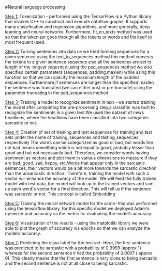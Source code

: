 #Natural language processing  

<u>Step 1:</u> Tokenization - performed using the TensorFlow is a Python library that invokes C++ to
construct and execute dataflow graphs. It supports many classification and regression algorithms,
and more generally, deep learning and neural networks. Furthermore, fit_on_texts method was
used so that the tokenizer goes through all the tokens or words and fits itself to most frequent
used.  

<u>Step 2:</u> Turning sentences into data i.e we tried forming sequences for a given sentence using the
text_to_sequences method this method converts the tokens to a given sentence sequence also all
the sentences are set to length of the longest sequence using the pad_sequences method we also
specified certain parameters (sequences, padding,maxlen) while using this function so that we
can specify the maximum length of the padded sequences. Furthermore,if sentences are longer
than the specified maxlen the sentence was truncated (we can either post or pre truncate) using
the parameter truncating in the pad_sequences method.  

<u>Step 3:</u> Training a model to recognize sentiment in text - we started training the model after
completing the pre-processing step,a classifier was built to recognize the sentiments in a given
text.We used the dataset of news headlines, where the headlines have been classified into two
categories sarcastic or not.  

<u>Step 4:</u> Creation of set of training and test sequences for training and test sets under the name of
training_sequences and testing_sequences respectively
The words can be categorized as good or bad, but words like not bad means something which is
not equal to good, probably lesser than good and but not necessarily bad. Therefore, we consider
words having sentiment as vectors and plot them in various dimensions to measure if they are
bad, good, sad, happy, etc.Words that appear only in the sarcastic sentences, their vectors would
be a bit more towards the sarcastic direction than the unsarcastic direction. Therefore, training
the model with such a vector will enhance the accuracy of the model. We will feed the fully
trained model with test data, the model will look up to the trained vectors and sum up each
word's vector for a final direction. This will tell us if the sentence was sarcastic or not. This
concept is called Embedding.  

<u>Step 5:</u> Training the neural network model for the same- this was performed using the tensorflow
library, for this specific model we deployed Adam's optimizer and accuracy as the metric for
evaluating the model’s accuracy.  

<u>Step 6:</u> Visualization of the results - using the matplotlib library we were able to plot the graph of
accuracy v/s epochs so that we can analyze the model’s accuracy.  

<u>Step 7:</u> Predicting the class label for the test set- Here, the first sentence was predicted to be
sarcastic with a probability of 0.9999 (approx 1) whereas for the second sentence it had the
probability of 0.0007 ( approx 0). This clearly means that the first sentence is very close to being
sarcastic and the second sentence is not at all close to being sarcastic.
